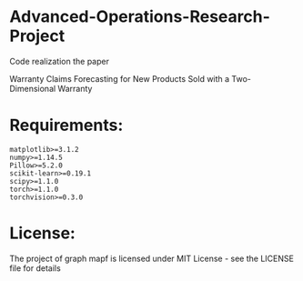 # Advanced-Operations-Research-Project
Code realization the paper

Warranty Claims Forecasting for New Products Sold with a Two-Dimensional Warranty

# Requirements:
    matplotlib>=3.1.2
    numpy>=1.14.5
    Pillow>=5.2.0
    scikit-learn>=0.19.1
    scipy>=1.1.0
    torch>=1.1.0
    torchvision>=0.3.0

# License:
The project of graph mapf is licensed under MIT License - see the LICENSE file for details
